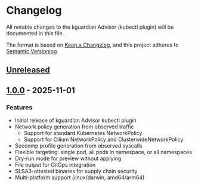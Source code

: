 # Changelog

All notable changes to the kguardian Advisor (kubectl plugin) will be documented in this file.

The format is based on [Keep a Changelog](https://keepachangelog.com/en/1.0.0/),
and this project adheres to [Semantic Versioning](https://semver.org/spec/v2.0.0.html).

## [Unreleased]

## [1.0.0] - 2025-11-01

### Features

- Initial release of kguardian Advisor kubectl plugin
- Network policy generation from observed traffic
  - Support for standard Kubernetes NetworkPolicy
  - Support for Cilium NetworkPolicy and ClusterwideNetworkPolicy
- Seccomp profile generation from observed syscalls
- Flexible targeting: single pod, all pods in namespace, or all namespaces
- Dry-run mode for preview without applying
- File output for GitOps integration
- SLSA3-attested binaries for supply chain security
- Multi-platform support (linux/darwin, amd64/arm64)

[Unreleased]: https://github.com/kguardian-dev/kguardian/compare/advisor/v1.0.0...HEAD
[1.0.0]: https://github.com/kguardian-dev/kguardian/releases/tag/advisor/v1.0.0
